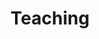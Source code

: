 ---
title: Teaching
description: |
  I am a faculty member of the graduate program at the Rhode Island School of Design and of the undergraduate and graduate programs at Parsons. My courses range from core classes to electives, focusing on interaction design, graphic design, and software engineering. Students are asked to consider their role as practioniers in our constantly shifting visual culture.
order: 2
grid: 3
_build:
  render: false
---